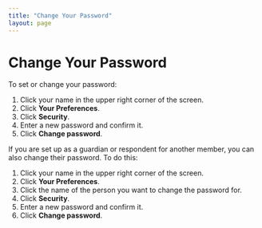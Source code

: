 ```yaml
---
title: "Change Your Password"
layout: page
---
```

# Change Your Password

To set or change your password:

1. Click your name in the upper right corner of the screen.
1. Click **Your Preferences**.
1. Click **Security**.
1. Enter a new password and confirm it.
1. Click **Change password**.

If you are set up as a guardian or respondent for another member, you can also change their password. To do this:

1. Click your name in the upper right corner of the screen.
1. Click **Your Preferences**.
1. Click the name of the person you want to change the password for.
1. Click **Security**.
1. Enter a new password and confirm it.
1. Click **Change password**.